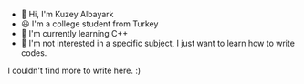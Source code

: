 - 👋 Hi, I'm Kuzey Albayark
- 😃 I'm a college student from Turkey
- 🌱 I'm currently learning C++
- 👀 I'm not interested in a specific subject, I just want to learn how to write codes.

I couldn't find more to write here. :)
